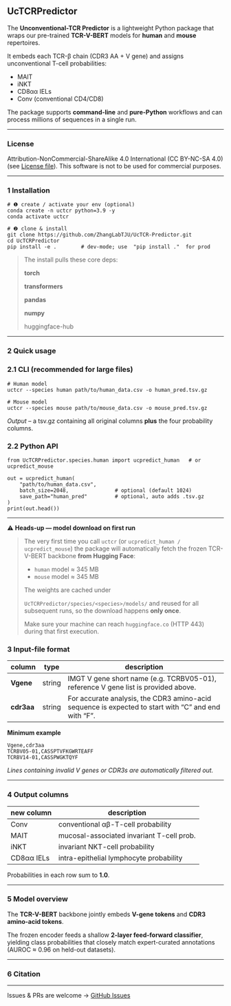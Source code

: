 ## **UcTCRPredictor**

The **Unconventional-TCR Predictor** is a lightweight Python package that wraps our pre-trained **TCR-V-BERT** models for **human** and **mouse** repertoires.

It embeds each TCR-β chain (CDR3 AA + V gene) and assigns unconventional T-cell probabilities:

- MAIT
- iNKT
- CD8αα IELs
- Conv (conventional CD4/CD8)

The package supports **command-line** and **pure-Python** workflows and can process millions of sequences in a single run.

---

### **License**

Attribution-NonCommercial-ShareAlike 4.0 International (CC BY-NC-SA 4.0) (see [License file](https://github.com/ZhangLabTJU/UcTCR-Predictor/blob/main/LICENSE)). This software is not to be used for commercial purposes.

---

### **1 Installation**

```
# ❶ create / activate your env (optional)
conda create -n uctcr python=3.9 -y
conda activate uctcr

# ❷ clone & install
git clone https://github.com/ZhangLabTJU/UcTCR-Predictor.git
cd UcTCRPredictor
pip install -e .        # dev-mode; use  "pip install ."  for prod
```

> The install pulls these core deps:
> 
> 
> **torch**
> 
> **transformers**
> 
> **pandas**
> 
> **numpy**
> 
> huggingface-hub
> 

---

### **2 Quick usage**

### **2.1 CLI (recommended for large files)**

```
# Human model
uctcr --species human path/to/human_data.csv -o human_pred.tsv.gz

# Mouse model
uctcr --species mouse path/to/mouse_data.csv -o mouse_pred.tsv.gz
```

*Output* – a tsv.gz containing all original columns **plus** the four probability columns.

### **2.2 Python API**

```
from UcTCRPredictor.species.human import ucpredict_human   # or ucpredict_mouse

out = ucpredict_human(
    "path/to/human_data.csv",
    batch_size=2048,               # optional (default 1024)
    save_path="human_pred"         # optional, auto adds .tsv.gz
)
print(out.head())
```

---

:warning: **Heads-up — model download on first run**
> 
> 
> The very first time you call `uctcr` (or `ucpredict_human / ucpredict_mouse`) the package will automatically fetch the frozen TCR-V-BERT backbone **from Hugging Face**:
> 
> - `human` model ≈ 345 MB
> - `mouse` model ≈ 345 MB
> 
> The weights are cached under
> 
> `UcTCRPredictor/species/<species>/models/` and reused for all subsequent runs, so the download happens **only once**.
> 
> Make sure your machine can reach `huggingface.co` (HTTP 443) during that first execution.
> 

### **3 Input-file format**

| **column** | **type** | **description** |
| --- | --- | --- |
| **Vgene** | string | IMGT V gene short name (e.g. TCRBV05-01), reference V gene list is provided above. |
| **cdr3aa** | string | For accurate analysis, the CDR3 amino-acid sequence is expected to start with “C” and end with “F”. |

**Minimum example**

```
Vgene,cdr3aa
TCRBV05-01,CASSPTVFKGWRTEAFF
TCRBV14-01,CASSPWGKTQYF
```

*Lines containing invalid V genes or CDR3s are automatically filtered out.*

---

### **4 Output columns**

| **new column** | **description** |
| --- | --- |
| Conv | conventional αβ-T-cell probability |
| MAIT | mucosal-associated invariant T-cell prob. |
| iNKT | invariant NKT-cell probability |
| CD8αα IELs | intra-epithelial lymphocyte probability |

Probabilities in each row sum to **1.0**.

---

### **5 Model overview**

The **TCR-V-BERT** backbone jointly embeds **V-gene tokens** and **CDR3 amino-acid tokens**.

The frozen encoder feeds a shallow **2-layer feed-forward classifier**, yielding class probabilities that closely match expert-curated annotations (AUROC ≈ 0.96 on held-out datasets).

---

### **6 Citation**



---

Issues & PRs are welcome → [GitHub Issues](https://github.com/ZhangLabTJU/UcTCR-Predictor/issues)
